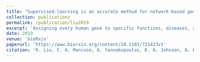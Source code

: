```yaml
---
title: "Supervised-learning is an accurate method for network-based gene classification"
collection: publications
permalink: /publication/liu2019
excerpt: 'Assigning every human gene to specific functions, diseases, and traits is a grand challenge in modern genetics. Key to addressing this challenge are computational methods such as supervised-learning and label-propagation that can leverage molecular interaction networks to predict gene attributes. In spite of being a popular machine learning technique across fields, supervised-learning has been applied only in a few network-based studies for predicting pathway-, phenotype-, or disease-associated genes. It is unknown how supervised-learning broadly performs across different networks and diverse gene classification tasks, and how it compares to label-propagation, the widely-benchmarked canonical approach for this problem.'
date: 2019
venue: 'bioRxiv'
paperurl: 'https://www.biorxiv.org/content/10.1101/721423v1'
citation: 'R. Liu, C. A. Mancuso, A. Yannakopoulos, K. A. Johnson, A. Krishnan (2019). &quot;Supervised-learning is an accurate method for network-based gene classification.&quot; <i>bioRxiv</i>. p. 721423.'
---
```


